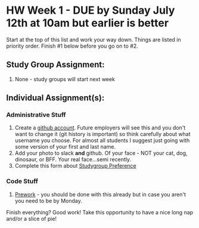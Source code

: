 # HW Week 1 - DUE by Sunday July 12th at 10am but earlier is better

Start at the top of this list and work your way down.  Things are listed in priority order.  Finish #1 below before you go on to #2.

## Study Group Assignment:
1.  None - study groups will start next week

## Individual Assignment(s):
### Administrative Stuff
1. Create a [github account](https://github.com).  Future employers will see this and you don't want to change it (git history is important) so think carefully about what username you choose.  For almost all students I suggest just going with some version of your first and last name.
1. Add your photo to slack **and** github.  Of your face - NOT your cat, dog, dinosaur, or BFF.  Your real face...semi recently.
1. Complete this form about [Studygroup Preference](https://forms.gle/4bSob9L6E4uDpkT47)

### Code Stuff
1. [Prework](https://nashville-software-school.github.io/web-development-foundations/) - you should be done with this already but in case you aren't you need to be by Monday.

Finish everything? Good work!  Take this opportunity to have a nice long nap and/or a slice of pie!
